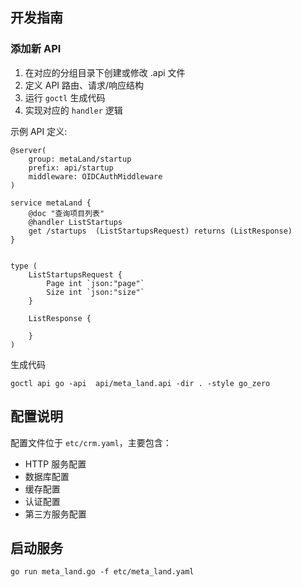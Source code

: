 ## 开发指南

### 添加新 API
1. 在对应的分组目录下创建或修改 .api 文件
2. 定义 API 路由、请求/响应结构
3. 运行 `goctl` 生成代码
4. 实现对应的 `handler` 逻辑

示例 API 定义:
```api
@server(
    group: metaLand/startup
    prefix: api/startup
    middleware: OIDCAuthMiddleware
)

service metaLand {
    @doc "查询项目列表"
    @handler ListStartups
    get /startups  (ListStartupsRequest) returns (ListResponse)
}


type (
    ListStartupsRequest {
        Page int `json:"page"`
        Size int `json:"size"`
    }

    ListResponse {

    }
)
```
生成代码
```shell
goctl api go -api  api/meta_land.api -dir . -style go_zero
```


## 配置说明
配置文件位于 `etc/crm.yaml`，主要包含：

- HTTP 服务配置
- 数据库配置
- 缓存配置
- 认证配置
- 第三方服务配置

## 启动服务
```shell
go run meta_land.go -f etc/meta_land.yaml
```
